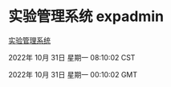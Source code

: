 # 实验管理系统 expadmin
[实验管理系统](http://59.174.11.182:56808/expadmin-782313d2-e1b1-4ea7-932e-3a55e6a1a4d0/)

2022年 10月 31日 星期一 08:10:02 CST

2022年 10月 31日 星期一 00:10:02 GMT
